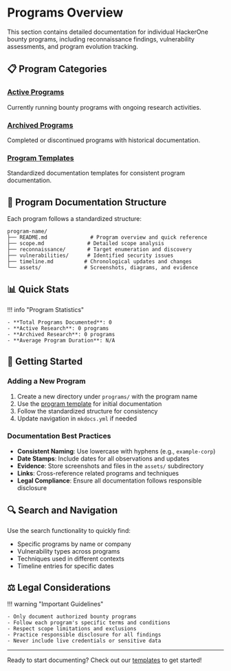 # Programs Overview

This section contains detailed documentation for individual HackerOne bounty programs, including reconnaissance findings, vulnerability assessments, and program evolution tracking.

## 📋 Program Categories

### [Active Programs](active.md)
Currently running bounty programs with ongoing research activities.

### [Archived Programs](archived.md)
Completed or discontinued programs with historical documentation.

### [Program Templates](templates.md)
Standardized documentation templates for consistent program documentation.

## 🎯 Program Documentation Structure

Each program follows a standardized structure:

```
program-name/
├── README.md              # Program overview and quick reference
├── scope.md              # Detailed scope analysis
├── reconnaissance/       # Target enumeration and discovery
├── vulnerabilities/      # Identified security issues
├── timeline.md          # Chronological updates and changes
└── assets/              # Screenshots, diagrams, and evidence
```

## 📊 Quick Stats

!!! info "Program Statistics"
    
    - **Total Programs Documented**: 0
    - **Active Research**: 0 programs
    - **Archived Research**: 0 programs
    - **Average Program Duration**: N/A

## 🚀 Getting Started

### Adding a New Program

1. Create a new directory under `programs/` with the program name
2. Use the [program template](templates.md) for initial documentation
3. Follow the standardized structure for consistency
4. Update navigation in `mkdocs.yml` if needed

### Documentation Best Practices

- **Consistent Naming**: Use lowercase with hyphens (e.g., `example-corp`)
- **Date Stamps**: Include dates for all observations and updates
- **Evidence**: Store screenshots and files in the `assets/` subdirectory
- **Links**: Cross-reference related programs and techniques
- **Legal Compliance**: Ensure all documentation follows responsible disclosure

## 🔍 Search and Navigation

Use the search functionality to quickly find:
- Specific programs by name or company
- Vulnerability types across programs
- Techniques used in different contexts
- Timeline entries for specific dates

## ⚖️ Legal Considerations

!!! warning "Important Guidelines"
    
    - Only document authorized bounty programs
    - Follow each program's specific terms and conditions
    - Respect scope limitations and exclusions
    - Practice responsible disclosure for all findings
    - Never include live credentials or sensitive data

---

Ready to start documenting? Check out our [templates](templates.md) to get started!
